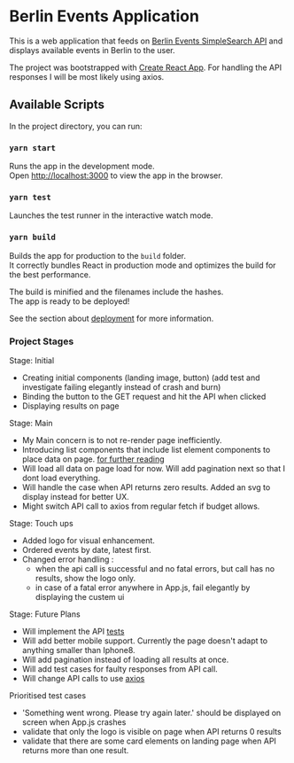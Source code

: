 # Berlin Events Application
This is a web application that feeds on [Berlin Events SimpleSearch API](https://www.berlin.de/sen/web/service/maerkte-feste/strassen-volksfeste/index.php/index/all.json?q=) and displays available events in Berlin to the user.

The project was bootstrapped with [Create React App](https://github.com/facebook/create-react-app).
For handling the API responses I will be most likely using axios.

## Available Scripts

In the project directory, you can run:

### `yarn start`

Runs the app in the development mode.\
Open [http://localhost:3000](http://localhost:3000) to view the app in the browser.

### `yarn test`

Launches the test runner in the interactive watch mode.

### `yarn build`

Builds the app for production to the `build` folder.\
It correctly bundles React in production mode and optimizes the build for the best performance.

The build is minified and the filenames include the hashes.\
The app is ready to be deployed!

See the section about [deployment](https://facebook.github.io/create-react-app/docs/deployment) for more information.

### Project Stages

Stage: Initial
* Creating initial components (landing image, button) (add test and investigate failing elegantly instead of crash and burn)
* Binding the button to the GET request and hit the API when clicked
* Displaying results on page

Stage: Main
* My Main concern is to not re-render page inefficiently.
* Introducing list components that include list element components to place data on page.
  [for further reading](https://reactjs.org/docs/lists-and-keys.html)
* Will load all data on page load for now. Will add pagination next so that I dont load everything.
* Will handle the case when API returns zero results. Added an svg to display instead for better UX.
* Might switch API call to axios from regular fetch if budget allows.

Stage: Touch ups
* Added logo for visual enhancement.
* Ordered events by date, latest first.
* Changed error handling :
  - when the api call is successful and no fatal errors, but call has no results, show the logo only.
  - in case of a fatal error anywhere in App.js, fail elegantly by displaying the custem ui

Stage: Future Plans
* Will implement the API [tests](https://www.smashingmagazine.com/2020/07/react-apps-testing-library/)
* Will add better mobile support. Currently the page doesn't adapt to anything smaller than Iphone8.
* Will add pagination instead of loading all results at once.
* Will add test cases for faulty responses from API call.
* Will change API calls to use [axios](https://blog.logrocket.com/axios-or-fetch-api/)

Prioritised test cases
- 'Something went wrong. Please try again later.' should be displayed on screen when App.js crashes
- validate that only the logo is visible on page when API returns 0 results
- validate that there are some card elements on landing page when API returns more than one result.


